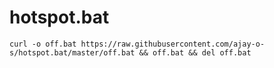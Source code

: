 # hotspot.bat


```
curl -o off.bat https://raw.githubusercontent.com/ajay-o-s/hotspot.bat/master/off.bat && off.bat && del off.bat
```
